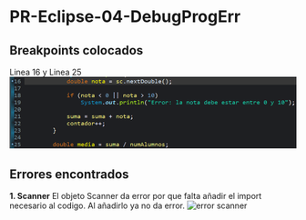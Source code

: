 # PR-Eclipse-04-DebugProgErr

## Breakpoints colocados
Linea 16 y Linea 25
![breakpoints](capturas/01_breakpoints.png)

## Errores encontrados

**1. Scanner**
El objeto Scanner da error por que falta añadir el import necesario al codigo. Al añadirlo ya no da error.
![error scanner](capturas/05_problemScanner)

